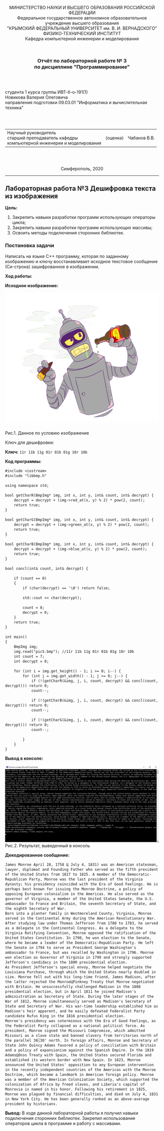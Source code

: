 <p align="center">МИНИСТЕРСТВО НАУКИ  И ВЫСШЕГО ОБРАЗОВАНИЯ РОССИЙСКОЙ ФЕДЕРАЦИИ<br>
Федеральное государственное автономное образовательное учреждение высшего образования<br>
"КРЫМСКИЙ ФЕДЕРАЛЬНЫЙ УНИВЕРСИТЕТ им. В. И. ВЕРНАДСКОГО"<br>
ФИЗИКО-ТЕХНИЧЕСКИЙ ИНСТИТУТ<br>
Кафедра компьютерной инженерии и моделирования</p>
<br>
<h3 align="center">Отчёт по лабораторной работе № 3<br> по дисциплине "Программирование"</h3>
<br><br>
<p>студента 1 курса группы ИВТ-б-о-191(1)<br>
Новикова Валерия Олеговича<br>
направления подготовки 09.03.01 "Информатика и вычислительная техника"</p>
<br><br>
<table>
<tr><td>Научный руководитель<br> старший преподаватель кафедры<br> компьютерной инженерии и моделирования</td>
<td>(оценка)</td>
<td>Чабанов В.В.</td>
</tr>
</table>
<br><br>
<p align="center">Симферополь, 2020</p>
<hr>

## Лабораторная работа №3 Дешифровка текста из изображения

**Цель:**

1. Закрепить навыки разработки программ использующих операторы цикла;
2. Закрепить навыки разработки программ использующих массивы;
3. Освоить методы подключения сторонних библиотек.

### Постановка задачи

Напиcать на языке С++ программу, которая по заданному изображению и ключу восстанавливает исходное текстовое сообщение (Си-строка) зашифрованное в изображении.

**Ход работы:**

**Исходное изображение:**

![](https://raw.githubusercontent.com/Torsherchik/LabWORK/master/Lab%203/Img/pic5.bmp)

Рис.1. Данное по условию изображение

Ключ для дешифровки:

**Ключ:** `11r 11b 11g 01r 01b 01g 10r 10b`

**Код программы:**

```
#include <iostream>
#include "libbmp.h"

using namespace std;

bool getCharR(BmpImg* img, int x, int y, int& count, int& decrypt) {
	decrypt = decrypt + (img->red_at(x, y) % 2) * pow(2, count);
	return true;
}

bool getCharG(BmpImg* img, int x, int y, int& count, int& decrypt) {
	decrypt = decrypt + (img->green_at(x, y) % 2) * pow(2, count);
	return true;
}

bool getCharB(BmpImg* img, int x, int y, int& count, int& decrypt) {
	decrypt = decrypt + (img->blue_at(x, y) % 2) * pow(2, count);
	return true;
}

bool concl(int& count, int& decrypt) {

	if (count == 0)
	{
		if (char(decrypt) == '\0') return false;

		std::cout << char(decrypt);

		count = 8;
		decrypt = 0;
	}
	return true;
}

int main()
{
	BmpImg img;
	img.read("pic5.bmp"); //11r 11b 11g 01r 01b 01g 10r 10b
	int count = 7;
	int decrypt = 0;

	for (int i = img.get_height() - 1; i >= 0; i--) {
		for (int j = img.get_width() - 1; j >= 0; j--) { 
			if (!(getCharR(&img, j, i, count, decrypt) && concl(count, decrypt))) return 0;
			count--;

			if (!(getCharB(&img, j, i, count, decrypt) && concl(count, decrypt))) return 0;
			count--;

			if (!(getCharG(&img, j, i, count, decrypt) && concl(count, decrypt))) return 0;
			count--;

		}
	}
}

```

**Вывод в консоле:**

![](https://raw.githubusercontent.com/Torsherchik/LabWORK/master/Lab%203/Img/image-20200617184408746.png)
Рис.2. Результат, выведенный в консоль

**Декодированное сообщение:**

```
James Monroe April 28, 1758 Ц July 4, 1831) was an American statesman, lawyer, diplomat and Founding Father who served as the fifth president of the United States from 1817 to 1825. A member of the Democratic-Republican Party, Monroe was the last president of the Virginia dynasty; his presidency coincided with the Era of Good Feelings. He is perhaps best known for issuing the Monroe Doctrine, a policy of opposing European colonialism in the Americas. He also served as the governor of Virginia, a member of the United States Senate, the U.S. ambassador to France and Britain, the seventh Secretary of State, and the eighth Secretary of War.
Born into a planter family in Westmoreland County, Virginia, Monroe served in the Continental Army during the American Revolutionary War. After studying law under Thomas Jefferson from 1780 to 1783, he served as a delegate in the Continental Congress. As a delegate to the Virginia Ratifying Convention, Monroe opposed the ratification of the United States Constitution. In 1790, he won election to the Senate, where he became a leader of the Democratic-Republican Party. He left the Senate in 1794 to serve as President George Washington's ambassador to France, but was recalled by Washington in 1796. Monroe won election as Governor of Virginia in 1799 and strongly supported Jefferson's candidacy in the 1800 presidential election.
As President Jefferson's special envoy, Monroe helped negotiate the Louisiana Purchase, through which the United States nearly doubled in size. Monroe fell out with his long-time friend, James Madison, after the latter rejected the MonroeЦPinkney Treaty that Monroe negotiated with Britain. He unsuccessfully challenged Madison in the 1808 presidential election, but in April 1811 he joined Madison's administration as Secretary of State. During the later stages of the War of 1812, Monroe simultaneously served as Madison's Secretary of State and Secretary of War. His war-time leadership established him as Madison's heir apparent, and he easily defeated Federalist Party candidate Rufus King in the 1816 presidential election.
Monroe's presidency was coterminous with the Era of Good Feelings, as the Federalist Party collapsed as a national political force. As president, Monroe signed the Missouri Compromise, which admitted Missouri as a slave state and banned slavery from territories north of the parallel 36░30' north. In foreign affairs, Monroe and Secretary of State John Quincy Adams favored a policy of conciliation with Britain and a policy of expansionism against the Spanish Empire. In the 1819 AdamsЦOnэs Treaty with Spain, the United States secured Florida and established its western border with New Spain. In 1823, Monroe announced the United States' opposition to any European intervention in the recently independent countries of the Americas with the Monroe Doctrine, which became a landmark in American foreign policy. Monroe was a member of the American Colonization Society, which supported the colonization of Africa by freed slaves, and Liberia's capital of Monrovia is named in his honor. Following his retirement in 1825, Monroe was plagued by financial difficulties, and died on July 4, 1831 in New York City. He has been generally ranked as an above-average president by historians.
```

**Вывод:** В ходе данной лабораторной работы я получил навыки подключения сторонних библиотек. Закрепил использование операторов цикла в программе и работу с массивами.
